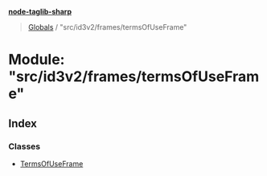 **[node-taglib-sharp](../README.md)**

> [Globals](../globals.md) / "src/id3v2/frames/termsOfUseFrame"

# Module: "src/id3v2/frames/termsOfUseFrame"

## Index

### Classes

* [TermsOfUseFrame](../classes/_src_id3v2_frames_termsofuseframe_.termsofuseframe.md)

